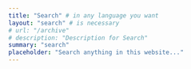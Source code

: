 ```yaml
---
title: "Search" # in any language you want
layout: "search" # is necessary
# url: "/archive"
# description: "Description for Search"
summary: "search"
placeholder: "Search anything in this website..."
---
```

